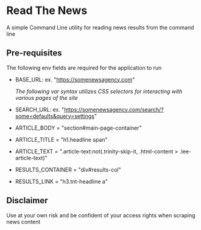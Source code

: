 # Read The News

A simple Command Line utility for reading news results from the command line

## Pre-requisites

The following env fields are required for the application to run

- BASE_URL: ex. "https://somenewsagency.com"

  _The following var syntax utilizes CSS selectors for interacting with various pages of the site_

- SEARCH_URL: ex. "https://somenewsagency.com/search/?some=defaults&query=settings"
- ARTICLE_BODY = "section#main-page-container"
- ARTICLE_TITLE = "h1.headline span"
- ARTICLE_TEXT = ".article-text:not(.trinity-skip-it, .html-content > .lee-article-text)"
- RESULTS_CONTAINER = "div#results-col"
- RESULTS_LINK = "h3.tnt-headline a"

## Disclaimer

Use at your own risk and be confident of your access rights when scraping news content
